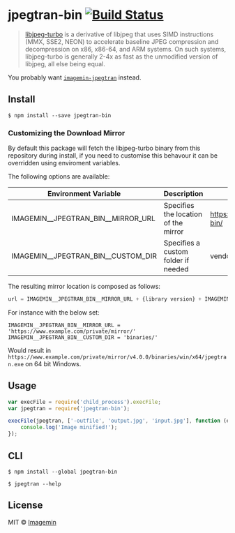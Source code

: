 # jpegtran-bin [![Build Status](https://travis-ci.org/imagemin/jpegtran-bin.svg?branch=master)](https://travis-ci.org/imagemin/jpegtran-bin)

> [libjpeg-turbo](http://libjpeg-turbo.virtualgl.org/) is a derivative of libjpeg that uses SIMD instructions (MMX, SSE2, NEON) to accelerate baseline JPEG compression and decompression on x86, x86-64, and ARM systems. On such systems, libjpeg-turbo is generally 2-4x as fast as the unmodified version of libjpeg, all else being equal.

You probably want [`imagemin-jpegtran`](https://github.com/imagemin/imagemin-jpegtran) instead.


## Install

```
$ npm install --save jpegtran-bin
```

### Customizing the Download Mirror

By default this package will fetch the libjpeg-turbo binary from this repository during install, if you need to customise this behavour it can be overridden using enviroment variables.

The following options are available:

Environment Variable               | Description                          | Default
-----------------------------------| -------------------------------------| --------------------------------------------------------
IMAGEMIN__JPEGTRAN_BIN__MIRROR_URL | Specifies the location of the mirror | https://raw.githubusercontent.com/imagemin/jpegtran-bin/
IMAGEMIN__JPEGTRAN_BIN__CUSTOM_DIR | Specifies a custom folder if needed  | vendor/

The resulting mirror location is composed as follows:

```js
url = IMAGEMIN__JPEGTRAN_BIN__MIRROR_URL + {library version} + IMAGEMIN__JPEGTRAN_BIN__CUSTOM_DIR + {platform information}
```

For instance with the below set:

```
IMAGEMIN__JPEGTRAN_BIN__MIRROR_URL = 'https://www.example.com/private/mirror/'
IMAGEMIN__JPEGTRAN_BIN__CUSTOM_DIR = 'binaries/'
```

Would result in `https://www.example.com/private/mirror/v4.0.0/binaries/win/x64/jpegtran.exe` on 64 bit Windows.

## Usage

```js
var execFile = require('child_process').execFile;
var jpegtran = require('jpegtran-bin');

execFile(jpegtran, ['-outfile', 'output.jpg', 'input.jpg'], function (err) {
	console.log('Image minified!');
});
```


## CLI

```
$ npm install --global jpegtran-bin
```

```
$ jpegtran --help
```


## License

MIT © [Imagemin](https://github.com/imagemin)
